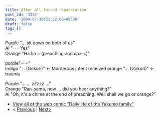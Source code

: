 ```yaml
---
title: After all forced repatriation
post_id: '3134'
date: '2004-07-30T21:32:00+09:00'
draft: false
tag: []
---
```


Purple "... sit down on both of us"  
Ai "· · · Yes"  
Orange "Ha ha ~ (preaching and da> <)"

purple"······"  
Indigo "... (Gokuri)" ← Murderous intent received orange "... (Gokuri)" ← trauma

Purple "... ... zZzzz ..."  
Orange "Ran-sama, now ... did you hear anything?"  
Ai "Oh, it's a chime at the end of preaching. Well shall we go or orange?"

*   [View all of the web comic "Daily life of the Yakumo family"](/tag/yakumo-family?order=ASC)
*   < [Previous](/3132) | [Next>](/3141)